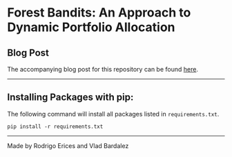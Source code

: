 # Forest Bandits: An Approach to Dynamic Portfolio Allocation

## Blog Post 

The accompanying blog post for this repository can be found [here](https://vbumich.github.io/Multi-armed-Portfolio-Bandit/).

***

## Installing Packages with pip:

The following command will install all packages listed in `requirements.txt`.

```
pip install -r requirements.txt
```

***

Made by Rodrigo Erices and Vlad Bardalez
